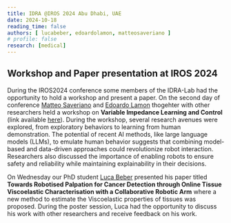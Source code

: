 ```yaml
---
title: IDRA @IROS 2024 Abu Dhabi, UAE
date: 2024-10-18
reading_time: false
authors: [ lucabeber, edoardolamon, matteosaveriano ]
# profile: false
research: [medical]
---
```


## Workshop and Paper presentation at IROS 2024

<!--more-->

During the IROS2024 conference some members of the IDRA-Lab had the opportunity to hold a workshop and present a paper. On the second day of conference [Matteo Saveriano](/author/matteo-saveriano/) and [Edoardo Lamon](/author/edoardo-lamon/) thogehter with other researchers held a workshop on **Variable Impedance Learning and Control** (link available [here](https://sites.google.com/view/vilc-workshop-iros24/)). During the workshop, several research avenues were explored, from exploratory behaviors to learning from human demonstration. The potential of recent AI methods, like large language models (LLMs), to emulate human behavior suggests that combining model-based and data-driven approaches could revolutionize robot interaction. Researchers also discussed the importance of enabling robots to ensure safety and reliability while maintaining explainability in their decisions. 

On Wednesday our PhD student [Luca Beber](/author/luca-beber/) presented his paper titled **Towards Robotised Palpation for Cancer Detection through Online Tissue Viscoelastic Characterisation with a Collaborative Robotic Arm** where a new method to estimate the Viscoelastic properties of tissues was proposed. During the poster session, Luca had the opportunity to discuss his work with other researchers and receive feedback on his work. 